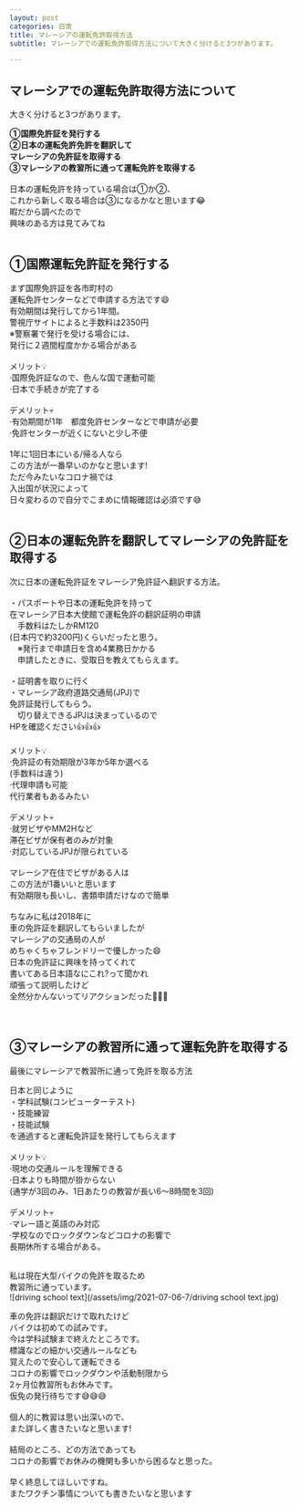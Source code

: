 ```yaml
---
layout: post
categories: 日常
title: マレーシアの運転免許取得方法
subtitle: マレーシアでの運転免許取得方法について大きく分けると3つがあります。

---
```

## マレーシアでの運転免許取得方法について<br>
大きく分けると3つがあります。<br>

**①国際免許証を発行する<br>**
**②日本の運転免許免許を翻訳して<br>**
**マレーシアの免許証を取得する<br>**
**③マレーシアの教習所に通って運転免許を取得する<br>**
<br>
日本の運転免許を持っている場合は①か②、<br>
これから新しく取る場合は③になるかなと思います😂<br>
暇だから調べたので<br>
興味のある方は見てみてね<br>
<br>

## ①国際運転免許証を発行する<br>
まず国際免許証を各市町村の<br>
運転免許センターなどで申請する方法です😄<br>
有効期間は発行してから1年間。<br>
警視庁サイトによると手数料は2350円<br>
※警察署で発行を受ける場合には、<br>
発行に２週間程度かかる場合がある<br>
<br>
メリット💡<br>
·国際免許証なので、色んな国で運動可能<br>
·日本で手続きが完了する<br>
<br>
デメリット💀<br>
·有効期間が1年　都度免許センターなどで申請が必要<br>
·免許センターが近くにないと少し不便<br>
<br>
1年に1回日本にいる/帰る人なら<br>
この方法が一番早いのかなと思います!<br>
ただ今みたいなコロナ禍では<br>
入出国が状況によって<br>
日々変わるので自分でこまめに情報確認は必須です😅<br>
<br>

## ②日本の運転免許を翻訳してマレーシアの免許証を取得する<br>
次に日本の運転免許証をマレーシア免許証へ翻訳する方法。<br>
<br>
・パスポートや日本の運転免許を持って<br>
  在マレーシア日本大使館で運転免許の翻訳証明の申請<br>
　手数料はたしかRM120<br>
  (日本円で約3200円)くらいだったと思う。<br>
　※発行まで申請日を含め4業務日かかる<br>
　申請したときに、受取日を教えてもらえます。<br>
<br>
・証明書を取りに行く<br>
・マレーシア政府道路交通局(JPJ)で<br>
  免許証発行してもらう。<br>
　切り替えできるJPJは決まっているので<br>
  HPを確認ください👍👍👍<br>
<br>
メリット💡<br>
·免許証の有効期限が3年か5年か選べる<br>
 (手数料は違う)<br>
·代理申請も可能<br>
 代行業者もあるみたい<br>
<br>
デメリット💀<br>
·就労ビザやMM2Hなど<br>
 滞在ビザが保有者のみが対象<br>
·対応しているJPJが限られている<br>
<br>
マレーシア在住でビザがある人は<br>
この方法が1番いいと思います<br>
有効期限も長いし、書類申請だけなので簡単<br>
<br>
ちなみに私は2018年に<br>
車の免許証を翻訳してもらいましたが<br>
マレーシアの交通局の人が<br>
めちゃくちゃフレンドリーで優しかった😄<br>
日本の免許証に興味を持ってくれて<br>
書いてある日本語なにこれ?って聞かれ<br>
頑張って説明したけど<br>
全然分かんないってリアクションだった🤣🤣🤣<br>
<br>
<br>

## ③マレーシアの教習所に通って運転免許を取得する<br>
最後にマレーシアで教習所に通って免許を取る方法<br>

日本と同じように<br>
・学科試験(コンピューターテスト)<br>
・技能練習<br>
・技能試験<br>
を通過すると運転免許証を発行してもらえます<br>
<br>
メリット💡<br>
·現地の交通ルールを理解できる<br>
·日本よりも時間が掛からない<br>
(通学が3回のみ、1日あたりの教習が長い6〜8時間を3回)<br>
<br>
デメリット💀<br>
·マレー語と英語のみ対応<br>
·学校なのでロックダウンなどコロナの影響で<br>
 長期休所する場合がある。<br>
<br>

私は現在大型バイクの免許を取るため<br>
教習所に通っています。<br>
![driving school text](/assets/img/2021-07-06-7/driving school text.jpg)<br>

車の免許は翻訳だけで取れたけど<br>
バイクは初めての試みです。<br>
今は学科試験まで終えたところです。<br>
標識などの細かい交通ルールなども<br>
覚えたので安心して運転できる<br>
コロナの影響でロックダウンや活動制限から<br>
2ヶ月位教習所もお休みです。<br>
仮免の発行待ちです😅😅😅<br>
<br>
個人的に教習は思い出深いので、<br>
また詳しく書きたいなと思います!<br>
<br>
結局のところ、どの方法であっても<br>
コロナの影響でお休みの機関も多いから困るなと思った。<br>
<br>
早く終息してほしいですね。<br>
またワクチン事情についても書きたいなと思います<br>
<br>
<br>
<br>
